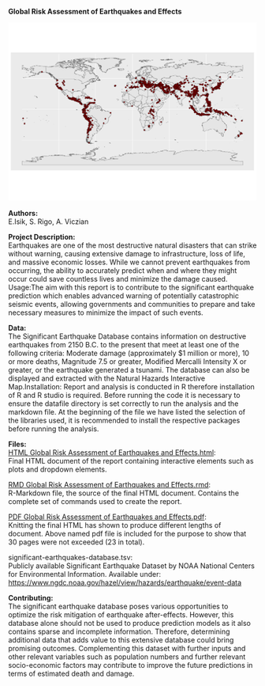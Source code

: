 **Global Risk Assessment of Earthquakes and Effects**

![Earthquakes](https://github.com/vandik-23/ML01_Earthquake-Risk-Assesment-Analysis/blob/main/images/Map_earthquakes.png)

**Authors:**\
E.Isik, S. Rigo, A. Viczian

**Project Description:**\
Earthquakes are one of the most destructive natural disasters that can strike without warning, causing extensive damage to infrastructure, loss of life, and massive economic losses. While we cannot prevent earthquakes from occurring, the ability to accurately predict when and where they might occur could save countless lives and minimize the damage caused. Usage:The aim with this report is to contribute to the significant earthquake prediction which enables advanced warning of potentially catastrophic seismic events, allowing governments and communities to prepare and take necessary measures to minimize the impact of such events.

**Data:**\
The Significant Earthquake Database contains information on destructive earthquakes from 2150 B.C. to the present that meet at least one of the following criteria: Moderate damage (approximately $1 million or more), 10 or more deaths, Magnitude 7.5 or greater, Modified Mercalli Intensity X or greater, or the earthquake generated a tsunami. The database can also be displayed and extracted with the Natural Hazards Interactive Map.Installation: Report and analysis is conducted in R therefore installation of R and R studio is required. Before running the code it is necessary to ensure the datafile directory is set correctly to run the analysis and the markdown file. At the beginning of the file we have listed the selection of the libraries used, it is recommended to install the respective packages before running the analysis.

**Files:**\
[HTML Global Risk Assessment of Earthquakes and Effects.html](https://github.com/vandik-23/ML01_Earthquake-Risk-Assesment-Analysis/blob/main/Earthquakes_Risk_Assessment/RMD-Global-Risk-Assessment-of-Earthquakes-and-Effects.html):\
Final HTML document of the report containing interactive elements such as plots and dropdown elements.

[RMD Global Risk Assessment of Earthquakes and Effects.rmd](https://github.com/vandik-23/ML01_Earthquake-Risk-Assesment-Analysis/blob/main/Earthquakes_Risk_Assessment/RMD%20Global%20Risk%20Assessment%20of%20Earthquakes%20and%20Effects.Rmd):\
R-Markdown file, the source of the final HTML document. Contains the complete set of commands used to create the report.

[PDF Global Risk Assessment of Earthquakes and Effects.pdf](https://github.com/vandik-23/ML01_Earthquake-Risk-Assesment-Analysis/blob/main/Earthquakes_Risk_Assessment/PDF%20Global%20Risk%20Assessment%20of%20Earthquakes%20and%20Effects.pdf):\
Knitting the final HTML has shown to produce different lengths of document. Above named pdf file is included for the purpose to show that 30 pages were not exceeded (23 in total).

significant-earthquakes-database.tsv:\
Publicly available Significant Earthquake Dataset by NOAA National Centers for Environmental Information.
Available under: https://www.ngdc.noaa.gov/hazel/view/hazards/earthquake/event-data

**Contributing:**\
The significant earthquake database poses various opportunities to optimize the risk mitigation of earthquake after-effects. However, this database alone should not be used to produce prediction models as it also contains sparse and incomplete information. Therefore, determining additional data that adds value to this extensive database could bring promising outcomes. Complementing this dataset with further inputs and other relevant variables such as population numbers and further relevant socio-economic factors may contribute to improve the future predictions in terms of estimated death and damage.

